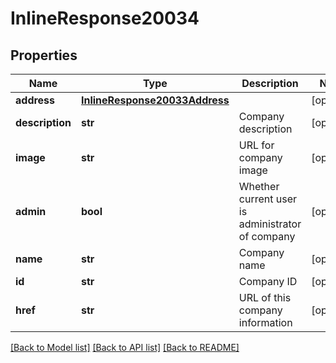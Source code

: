 # InlineResponse20034

## Properties
Name | Type | Description | Notes
------------ | ------------- | ------------- | -------------
**address** | [**InlineResponse20033Address**](InlineResponse20033Address.md) |  | [optional] 
**description** | **str** | Company description | [optional] 
**image** | **str** | URL for company image | [optional] 
**admin** | **bool** | Whether current user is administrator of company | [optional] 
**name** | **str** | Company name | [optional] 
**id** | **str** | Company ID | [optional] 
**href** | **str** | URL of this company information | [optional] 

[[Back to Model list]](../README.md#documentation-for-models) [[Back to API list]](../README.md#documentation-for-api-endpoints) [[Back to README]](../README.md)


